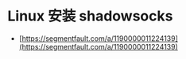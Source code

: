 # Linux 安装 shadowsocks
* [https://segmentfault.com/a/1190000011224139](https://segmentfault.com/a/1190000011224139)